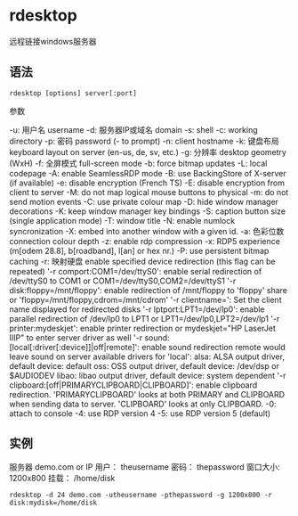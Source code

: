 # rdesktop

远程链接windows服务器

## 语法
	rdesktop [options] server[:port]

参数 

   -u: 用户名 username 
   -d: 服务器IP或域名 domain
   -s: shell
   -c: working directory
   -p: 密码 password (- to prompt)
   -n: client hostname
   -k: 键盘布局 keyboard layout on server (en-us, de, sv, etc.)
   -g: 分辨率 desktop geometry (WxH)
   -f: 全屏模式 full-screen mode
   -b: force bitmap updates
   -L: local codepage
   -A: enable SeamlessRDP mode
   -B: use BackingStore of X-server (if available)
   -e: disable encryption (French TS)
   -E: disable encryption from client to server
   -M: do not map logical mouse buttons to physical
   -m: do not send motion events
   -C: use private colour map
   -D: hide window manager decorations
   -K: keep window manager key bindings
   -S: caption button size (single application mode)
   -T: window title
   -N: enable numlock syncronization
   -X: embed into another window with a given id.
   -a: 色彩位数 connection colour depth
   -z: enable rdp compression
   -x: RDP5 experience (m[odem 28.8], b[roadband], l[an] or hex nr.)
   -P: use persistent bitmap caching
   -r: 映射硬盘 enable specified device redirection (this flag can be repeated)
         '-r comport:COM1=/dev/ttyS0': enable serial redirection of /dev/ttyS0 to COM1
             or      COM1=/dev/ttyS0,COM2=/dev/ttyS1
         '-r disk:floppy=/mnt/floppy': enable redirection of /mnt/floppy to 'floppy' share
             or   'floppy=/mnt/floppy,cdrom=/mnt/cdrom'
         '-r clientname=<client name>': Set the client name displayed
             for redirected disks
         '-r lptport:LPT1=/dev/lp0': enable parallel redirection of /dev/lp0 to LPT1
             or      LPT1=/dev/lp0,LPT2=/dev/lp1
         '-r printer:mydeskjet': enable printer redirection
             or      mydeskjet="HP LaserJet IIIP" to enter server driver as well
         '-r sound:[local[:driver[:device]]|off|remote]': enable sound redirection
                     remote would leave sound on server
                     available drivers for 'local':
                     alsa:	ALSA output driver, default device: default
                     oss:	OSS output driver, default device: /dev/dsp or $AUDIODEV
                     libao:	libao output driver, default device: system dependent
         '-r clipboard:[off|PRIMARYCLIPBOARD|CLIPBOARD]': enable clipboard
                      redirection.
                      'PRIMARYCLIPBOARD' looks at both PRIMARY and CLIPBOARD
                      when sending data to server.
                      'CLIPBOARD' looks at only CLIPBOARD.
   -0: attach to console
   -4: use RDP version 4
   -5: use RDP version 5 (default)

## 实例

服务器 demo.com or IP
用户： theusername
密码： thepassword
窗口大小: 1200x800
挂载： /home/disk

	rdesktop -d 24 demo.com -utheusername -pthepassword -g 1200x800 -r disk:mydisk=/home/disk




